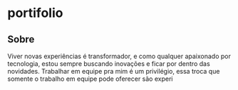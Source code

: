 # portifolio

## Sobre
Viver novas experiências é transformador, e como qualquer apaixonado por tecnologia, estou sempre buscando inovações e ficar por dentro das novidades. Trabalhar em equipe pra mim é um privilégio, essa troca que somente o trabalho em equipe pode oferecer são experi